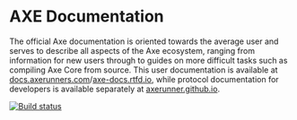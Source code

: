 # AXE Documentation

The official Axe documentation is oriented towards the average user and serves to describe all aspects of the Axe ecosystem, ranging from information for new users through to guides on more difficult tasks such as compiling Axe Core from source. This user documentation is available at [docs.axerunners.com](https://docs.axerunners.com)/[axe-docs.rtfd.io](https://axe-docs.rtfd.io), while protocol documentation for developers is available separately at [axerunner.github.io](https://axerunner.github.io/).

[![Build status](https://img.shields.io/readthedocs/axe-docs.svg)](https://readthedocs.org/projects/axe-docs/builds/)
